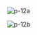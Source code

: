 ![p-12a](https://github.com/user-attachments/assets/ad80d92f-8f89-4476-9944-7c6965274c94)



![p-12b](https://github.com/user-attachments/assets/c95b4d96-6d73-4b19-9d0a-9ccbeb696483)
